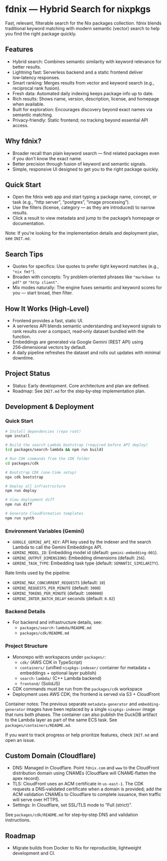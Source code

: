 # fdnix — Hybrid Search for nixpkgs

Fast, relevant, filterable search for the Nix packages collection. fdnix blends traditional keyword matching with modern semantic (vector) search to help you find the right package quickly.

## Features

- Hybrid search: Combines semantic similarity with keyword relevance for better results.
- Lightning fast: Serverless backend and a static frontend deliver low‑latency responses.
- Smart ranking: Merges results from vector and keyword search (e.g., reciprocal rank fusion).
- Fresh data: Automated daily indexing keeps package info up to date.
- Rich results: Shows name, version, description, license, and homepage when available.
- Built for exploration: Encourages discovery beyond exact names via semantic matching.
- Privacy‑friendly: Static frontend; no tracking beyond essential API access.

## Why fdnix?

- Broader recall than plain keyword search — find related packages even if you don’t know the exact name.
- Better precision through fusion of keyword and semantic signals.
- Simple, responsive UI designed to get you to the right package quickly.

## Quick Start

- Open the fdnix web app and start typing a package name, concept, or task (e.g., “http server”, “postgres”, “image processing”).
- Use the filters (license, category — as they are introduced) to narrow results.
- Click a result to view metadata and jump to the package’s homepage or documentation.

Note: If you’re looking for the implementation details and deployment plan, see `INIT.md`.

## Search Tips

- Quotes for specifics: Use quotes to prefer tight keyword matches (e.g., `"nix fmt"`).
- Broaden with concepts: Try problem‑oriented phrases like `"markdown to pdf"` or `"http client"`.
- Mix modes naturally: The engine fuses semantic and keyword scores for you — start broad, then filter.

## How It Works (High‑Level)

- Frontend provides a fast, static UI.
- A serverless API blends semantic understanding and keyword signals to rank results over a compact, read‑only dataset bundled with the function.
- Embeddings are generated via Google Gemini (REST API) using 256‑dimensional vectors by default.
- A daily pipeline refreshes the dataset and rolls out updates with minimal downtime.

## Project Status

- Status: Early development. Core architecture and plan are defined.
- Roadmap: See `INIT.md` for the step‑by‑step implementation plan.

## Development & Deployment

### Quick Start
```bash
# Install dependencies (repo root)
npm install

# Build the search Lambda bootstrap (required before API deploy)
(cd packages/search-lambda && npm run build)

# Run CDK commands from the CDK folder
cd packages/cdk

# Bootstrap CDK (one-time setup)
npx cdk bootstrap

# Deploy all infrastructure
npm run deploy

# View deployment diff
npm run diff

# Generate CloudFormation templates
npm run synth
```

### Environment Variables (Gemini)
- `GOOGLE_GEMINI_API_KEY`: API key used by the indexer and the search Lambda to call the Gemini Embeddings API.
- `GEMINI_MODEL_ID`: Embedding model id (default: `gemini-embedding-001`).
- `GEMINI_OUTPUT_DIMENSIONS`: Embedding dimensions (default: `256`).
- `GEMINI_TASK_TYPE`: Embedding task type (default: `SEMANTIC_SIMILARITY`).

Rate limits used by the pipeline:
- `GEMINI_MAX_CONCURRENT_REQUESTS` (default: `10`)
- `GEMINI_REQUESTS_PER_MINUTE` (default: `3000`)
- `GEMINI_TOKENS_PER_MINUTE` (default: `1000000`)
- `GEMINI_INTER_BATCH_DELAY` seconds (default: `0.02`)

### Backend Details
- For backend and infrastructure details, see:
  - `packages/search-lambda/README.md`
  - `packages/cdk/README.md`

### Project Structure
- Monorepo with workspaces under `packages/`:
  - `cdk/` (AWS CDK in TypeScript)
  - `containers/` (unified `nixpkgs-indexer/` container for metadata + embeddings + optional layer publish)
  - `search-lambda/` (C++ Lambda backend)
  - `frontend/` (SolidJS)
- CDK commands must be run from the `packages/cdk` workspace
- Deployment uses AWS CDK; the frontend is served via S3 + CloudFront

Container notes: The previous separate `metadata-generator` and `embedding-generator` images have been replaced by a single `nixpkgs-indexer` image that runs both phases. The container can also publish the DuckDB artifact to the Lambda layer as part of the same ECS task. See `packages/containers/README.md`.

If you want to track progress or help prioritize features, check `INIT.md` and open an issue.



## Custom Domain (Cloudflare)

- DNS: Managed in Cloudflare. Point `fdnix.com` and `www` to the CloudFront distribution domain using CNAMEs (Cloudflare will CNAME‑flatten the apex record).
- TLS: CloudFront uses an ACM certificate in `us-east-1`. The CDK requests a DNS‑validated certificate when a domain is provided; add the ACM validation CNAMEs to Cloudflare to complete issuance, then traffic will serve over HTTPS.
- Settings: In Cloudflare, set SSL/TLS mode to “Full (strict)”.

See `packages/cdk/README.md` for step‑by‑step DNS and validation instructions.

## Roadmap

- Migrate builds from Docker to Nix for reproducible, lightweight development and CI.
